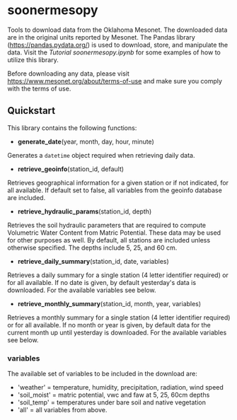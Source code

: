# soonermesopy
Tools to download data from the Oklahoma Mesonet. The downloaded data are in the original units reported by Mesonet. The Pandas library (https://pandas.pydata.org/) is used to download, store, and manipulate the data. Visit the *Tutorial soonermesopy.ipynb* for some examples of how to utilize this library.

Before downloading any data, please visit https://www.mesonet.org/about/terms-of-use and make sure you comply with the terms of use.

## Quickstart
This library contains the following functions:

- **generate_date**(year, month, day, hour, minute)

Generates a ```datetime``` object required when retrieving daily data.

- **retrieve_geoinfo**(station_id, default)

Retrieves geographical information for a given station or if not indicated, for all available. If default set to false, all variables from the geoinfo database are included.

- **retrieve_hydraulic_params**(station_id, depth)

Retrieves the soil hydraulic parameters that are required to compute Volumetric Water Content from Matric Potential. These data may be used for other purposes as well. By default, all stations are included unless otherwise specified. The depths include 5, 25, and 60 cm.

- **retrieve_daily_summary**(station_id, date, variables)

Retrieves a daily summary for a single station (4 letter identifier required) or for all available. If no date is given, by default yesterday's data is downloaded. For the available variables see below.

- **retrieve_monthly_summary**(station_id, month, year, variables)

Retrieves a monthly summary for a single station (4 letter identifier required) or for all available. If no month or year is given, by default data for the current month up until yesterday is downloaded. For the available variables see below.

### variables
The available set of variables to be included in the download are:
- 'weather'        = temperature, humidity, precipitation, radiation, wind speed
- 'soil_moist'     = matric potential, vwc and faw at 5, 25, 60cm depths
- 'soil_temp'      = temperatures under bare soil and native vegetation
- 'all'            = all variables from above.
